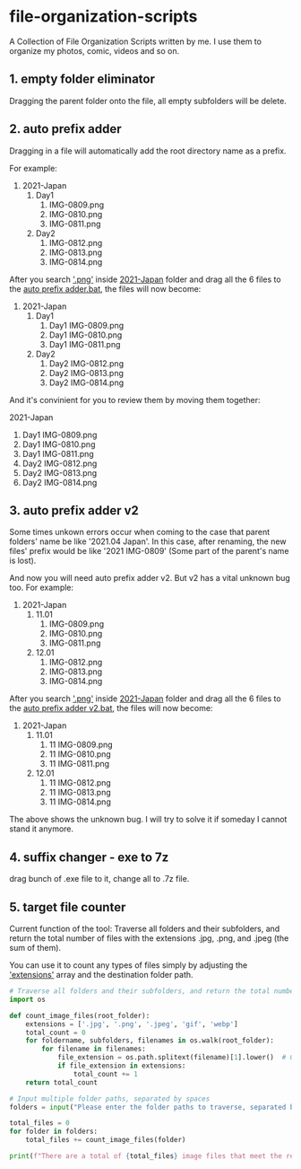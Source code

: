 # file-organization-scripts
A Collection of File Organization Scripts written by me. I use them to organize my photos, comic, videos and so on. 

## 1. empty folder eliminator
Dragging the parent folder onto the file, all empty subfolders will be delete.
## 2. auto prefix adder 
Dragging in a file will automatically add the root directory name as a prefix.

For example:

1. 2021-Japan
   1. Day1
      1. IMG-0809.png
      2. IMG-0810.png
      3. IMG-0811.png
   2. Day2
      1. IMG-0812.png
      2. IMG-0813.png
      3. IMG-0814.png

After you search <u>'.png'</u> inside <u>2021-Japan</u> folder and drag all the 6 files to the <u>auto prefix adder.bat</u>, the files will now become:

1. 2021-Japan
   1. Day1
      1. Day1 IMG-0809.png
      2. Day1 IMG-0810.png
      3. Day1 IMG-0811.png
   2. Day2
      1. Day2 IMG-0812.png
      2. Day2 IMG-0813.png
      3. Day2 IMG-0814.png

And it's convinient for you to review them by moving them together:

2021-Japan

1. Day1 IMG-0809.png
2. Day1 IMG-0810.png
3. Day1 IMG-0811.png
4. Day2 IMG-0812.png
5. Day2 IMG-0813.png
6. Day2 IMG-0814.png

## 3. auto prefix adder v2

Some times unkown errors occur when coming to the case that parent folders' name be like '2021.04 Japan'. In this case,  after renaming, the new files' prefix would be like '2021 IMG-0809' (Some part of the parent's name is lost).

And now you will need auto prefix adder v2. But v2 has a vital unknown bug too. For example:

1. 2021-Japan
   1. 11.01
      1. IMG-0809.png
      2. IMG-0810.png
      3. IMG-0811.png
   2. 12.01
      1. IMG-0812.png
      2. IMG-0813.png
      3. IMG-0814.png

After you search <u>'.png'</u> inside <u>2021-Japan</u> folder and drag all the 6 files to the <u>auto prefix adder v2.bat</u>, the files will now become:

1. 2021-Japan
   1. 11.01
      1. 11 IMG-0809.png
      2. 11 IMG-0810.png
      3. 11 IMG-0811.png
   2. 12.01
      1. 11 IMG-0812.png
      2. 11 IMG-0813.png
      3. 11 IMG-0814.png

The above shows the unknown bug. I will try to solve it if someday I cannot stand it anymore. 

## 4. suffix changer - exe to 7z
drag bunch of .exe file to it, change all to .7z file.
## 5. target file counter
Current function of the tool: Traverse all folders and their subfolders, and return the total number of files with the extensions .jpg, .png, and .jpeg (the sum of them). 

You can use it to count any types of files simply by adjusting the <u>'extensions'</u> array and the destination folder path.

```python
# Traverse all folders and their subfolders, and return the total number of .jpg, .png, .jpeg files (sum)
import os

def count_image_files(root_folder):
    extensions = ['.jpg', '.png', '.jpeg', 'gif', 'webp']
    total_count = 0
    for foldername, subfolders, filenames in os.walk(root_folder):
        for filename in filenames:
            file_extension = os.path.splitext(filename)[1].lower()  # Get the file extension and convert to lowercase
            if file_extension in extensions:
                total_count += 1
    return total_count

# Input multiple folder paths, separated by spaces
folders = input("Please enter the folder paths to traverse, separated by spaces: ").split()

total_files = 0
for folder in folders:
    total_files += count_image_files(folder)

print(f"There are a total of {total_files} image files that meet the requirements.")
```

